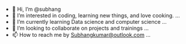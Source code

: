 - 👋 Hi, I’m @subhang
- 👀 I’m interested in coding, learning new things, and love cooking. ...
- 🌱 I’m currently learning Data science and computer science ...
- 💞️ I’m looking to collaborate on projects and trainings ...
- 📫 How to reach me by Subhangkumar@outlook.com ...

<!---
hacnay/hacnay is a ✨ special ✨ repository because its `README.md` (this file) appears on your GitHub profile.
You can click the Preview link to take a look at your changes.
--->
